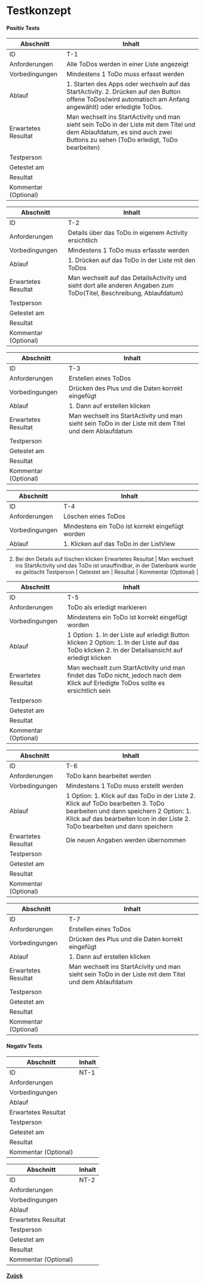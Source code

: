 # Testkonzept

#### Positiv Tests

Abschnitt            | Inhalt
---------------------|--------
ID                   | T-1
Anforderungen        | Alle ToDos werden in einer Liste angezeigt
Vorbedingungen       | Mindestens 1 ToDo muss erfasst werden
Ablauf               | 1.	Starten des Apps oder wechseln auf das StartActivity. 2.	Drücken auf den Button offene ToDos(wird automatisch am Anfang angewählt) oder erledigte ToDos.
Erwartetes Resultat  | Man wechselt ins StartActivity und man sieht sein ToDo in der Liste mit dem Titel und dem Ablaufdatum, es sind auch zwei Buttons zu sehen (ToDo erledigt, ToDo bearbeiten)
Testperson           |
Getestet am          |
Resultat             | 
Kommentar (Optional) |

Abschnitt            | Inhalt
---------------------|--------
ID                   | T-2
Anforderungen        | Details über das ToDo in eigenem Activity ersichtlich
Vorbedingungen       | Mindestens 1 ToDo muss erfasste werden
Ablauf               | 1.	Drücken auf das ToDo in der Liste mit den ToDos
Erwartetes Resultat  | Man wechselt auf das DetailsActivity und sieht dort alle anderen Angaben zum ToDo(Titel, Beschreibung, Ablaufdatum)
Testperson           |
Getestet am          | 
Resultat             | 
Kommentar (Optional) | 

Abschnitt            | Inhalt
---------------------|--------
ID                   | T-3
Anforderungen        | Erstellen eines ToDos
Vorbedingungen       | Drücken des Plus und die Daten korrekt eingefügt
Ablauf               | 1.	Dann auf erstellen klicken
Erwartetes Resultat  | Man wechselt ins StartActivity und man sieht sein ToDo in der Liste mit dem Titel und dem Ablaufdatum
Testperson           |
Getestet am          | 
Resultat             | 
Kommentar (Optional) |

Abschnitt            | Inhalt
---------------------|--------
ID                   | T-4
Anforderungen        | Löschen eines ToDos
Vorbedingungen       | Mindestens ein ToDo ist korrekt eingefügt worden
Ablauf               | 1.	Klicken auf das ToDo in der ListView
2.	Bei den Details auf löschen klicken
Erwartetes Resultat  | Man wechselt ins StartActivity und das ToDo ist unauffindbar, in der Datenbank wurde es gelöscht
Testperson           |
Getestet am          | 
Resultat             | 
Kommentar (Optional) |

Abschnitt            | Inhalt
---------------------|--------
ID                   | T-5
Anforderungen       | ToDo als erledigt markieren
Vorbedingungen       | Mindestens ein ToDo ist korrekt eingefügt worden
Ablauf               | 1 Option: 1.	In der Liste auf erledigt Button klicken 2 Option: 1.	In der Liste auf das ToDo klicken 2.	In der Detailsansicht auf erledigt klicken
Erwartetes Resultat  | Man wechselt zum StartActivity und man findet das ToDo nicht, jedoch nach dem Klick auf Erledigte ToDos sollte es ersichtlich sein
Testperson           |
Getestet am          | 
Resultat             | 
Kommentar (Optional) | 

Abschnitt            | Inhalt
---------------------|--------
ID                   | T-6
Anforderungen        | ToDo kann bearbeitet werden
Vorbedingungen       | Mindestens 1 ToDo muss erstellt werden
Ablauf               | 1 Option: 1.	Klick auf das ToDo in der Liste 2.	Klick auf ToDo bearbeiten 3.	ToDo bearbeiten und dann speichern 2 Option: 1.	Klick auf das bearbeiten Icon in der Liste 2.	ToDo bearbeiten und dann speichern
Erwartetes Resultat  | Die neuen Angaben werden übernommen
Testperson           | 
Getestet am          | 
Resultat             | 
Kommentar (Optional) | 

Abschnitt            | Inhalt
---------------------|--------
ID                   | T-7
Anforderungen        | Erstellen eines ToDos
Vorbedingungen       | Drücken des Plus und die Daten korrekt eingefügt
Ablauf               | 1.	Dann auf erstellen klicken 
Erwartetes Resultat  | Man wechselt ins StartAcivity und man sieht sein ToDo in der Liste mit dem Titel und dem Ablaufdatum
Testperson           | 
Getestet am          | 
Resultat             |
Kommentar (Optional) | 




#### Negativ Tests

Abschnitt            | Inhalt
---------------------|--------
ID                   | NT-1
Anforderungen        | 
Vorbedingungen       | 
Ablauf               | 
Erwartetes Resultat  |
Testperson           | 
Getestet am          | 
Resultat             | 
Kommentar (Optional) |

Abschnitt            | Inhalt
---------------------|--------
ID                   | NT-2
Anforderungen        | 
Vorbedingungen       | 
Ablauf               | 
Erwartetes Resultat  |
Testperson           | 
Getestet am          |
Resultat             | 
Kommentar (Optional) |



  #### [Zuück](../README.md)
